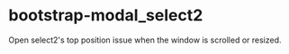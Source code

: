 bootstrap-modal_select2
=======================

Open select2's top position issue when the window is scrolled or resized.